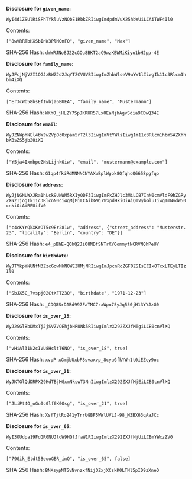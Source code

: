 __Disclosure for `given_name`:__

```
WyI4d1ZSUlRiSFhTYkluVzNQbE1RbkZRIiwgImdpdmVuX25hbWUiLCAiTWF4Il0
```

Contents:

```
["8wVRRTbHXSbInW3PlMQnFQ", "given_name", "Max"]
```

SHA-256 Hash: `dmWRJNo8J22cGOu8BKT2aC9wzKBWMiKiyo1bH2pp-4E`

__Disclosure for `family_name`:__

```
WyJFcjNjV2I1OGJzRWZJd2JqYTZCVUVBIiwgImZhbWlseV9uYW1lIiwgIk11c3Rlcm1h
bm4iXQ
```

Contents:

```
["Er3cWb58bsEfIwbja6BUEA", "family_name", "Mustermann"]
```

SHA-256 Hash: `WKhO_jHL2Y7SpJKRHR57Lx0EaNjhAgvSdia9CDwQ34E`

__Disclosure for `email`:__

```
WyJZNWphNEl4bWJwZVpOc0xpam5rT2l3IiwgImVtYWlsIiwgIm11c3Rlcm1hbm5AZXhh
bXBsZS5jb20iXQ
```

Contents:

```
["Y5ja4IxmbpeZNsLijnkOiw", "email", "mustermann@example.com"]
```

SHA-256 Hash: `G1qp4fkiRdMNNNCNYAXuBplWgok8QfqhcQ6658pgfqo`

__Disclosure for `address`:__

```
WyJjNGNLWXJRa1hLck9UNWM5RXIyODF3IiwgImFkZHJlc3MiLCB7InN0cmVldF9hZGRy
ZXNzIjogIk11c3RlcnN0ci4gMjMiLCAibG9jYWxpdHkiOiAiQmVybGluIiwgImNvdW50
cnkiOiAiREUifV0
```

Contents:

```
["c4cKYrQkXKrOT5c9Er281w", "address", {"street_address": "Musterstr.
23", "locality": "Berlin", "country": "DE"}]
```

SHA-256 Hash: `e4_pBhE-QOhQ2JiO8NDfSNTrXYOommytNCRVNQhPeUY`

__Disclosure for `birthdate`:__

```
WyJTYkpYNUNfN3ZzcGowMkN0WEZUMjNRIiwgImJpcnRoZGF0ZSIsICIxOTcxLTEyLTIz
Il0
```

Contents:

```
["SbJX5C_7vspj02CtXFT23Q", "birthdate", "1971-12-23"]
```

SHA-256 Hash: `_CDQ8SrDABd997FaTMC7rxWpn7SyJq550jH13YYJzG0`

__Disclosure for `is_over_18`:__

```
WyJ2SGlBbDMxTjJjSVZVOEhjbHRUNk5RIiwgImlzX292ZXJfMTgiLCB0cnVlXQ
```

Contents:

```
["vHiAl31N2cIVU8HcltT6NQ", "is_over_18", true]
```

SHA-256 Hash: `xvpP-xGmjbUxbP8svaxvp_8cyaGfkYWh1t0iEZcy9oc`

__Disclosure for `is_over_21`:__

```
WyJKTGlQdDRPX29HdTBjMGxmNkswT3NnIiwgImlzX292ZXJfMjEiLCB0cnVlXQ
```

Contents:

```
["JLiPt4O_oGu0c0lf6K0Osg", "is_over_21", true]
```

SHA-256 Hash: `XsfTjtRo241yTrrUGBF5WWlUVLJ-98_MZBX63qAaJCc`

__Disclosure for `is_over_65`:__

```
WyI3OUdpa19FdGR0NUJldW9HQlJfaW1RIiwgImlzX292ZXJfNjUiLCBmYWxzZV0
```

Contents:

```
["79Gik_Etdt5BeuoGBR_imQ", "is_over_65", false]
```

SHA-256 Hash: `BNXsypNT5vNvnzxfNijQZxjXCskK0LTNl5pID9zXneQ`